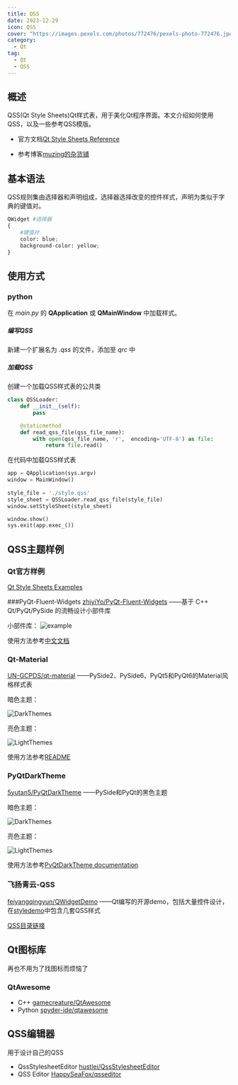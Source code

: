 ```yaml
---
title: QSS
date: 2023-12-29
icon: QSS
cover: "https://images.pexels.com/photos/772476/pexels-photo-772476.jpeg?auto=compress&cs=tinysrgb&w=1260&h=750&dpr=1"
category: 
  - Qt
tag:
  - Qt
  - QSS
---
```


## 概述

QSS(Qt Style Sheets)Qt样式表，用于美化Qt程序界面。本文介绍如何使用QSS，以及一些参考QSS模版。

- 官方文档[Qt Style Sheets Reference](https://doc.qt.io/qt-5/stylesheet-reference.html)

- 参考博客[muzing的杂货铺](https://muzing.top/posts/28a1d80f/)

## 基本语法

QSS规则集由选择器和声明组成，选择器选择改变的控件样式，声明为类似于字典的键值对。

```python
QWidget #选择器
{
    #键值对
    color: blue;
    background-color: yellow;
}
```

## 使用方式

### python
在 _main.py_ 的 **QApplication** 或 **QMainWindow** 中加载样式。 

##### 编写QSS
新建一个扩展名为 _.qss_ 的文件，添加至 _qrc_ 中

##### 加载QSS

创建一个加载QSS样式表的公共类
```python
class QSSLoader:
    def __init__(self):
        pass

    @staticmethod
    def read_qss_file(qss_file_name):
        with open(qss_file_name, 'r',  encoding='UTF-8') as file:
            return file.read()
```
在代码中加载QSS样式表
```python
app = QApplication(sys.argv)
window = MainWindow()
 
style_file = './style.qss'
style_sheet = QSSLoader.read_qss_file(style_file)
window.setStyleSheet(style_sheet)

window.show()
sys.exit(app.exec_())
```

## QSS主题样例

### Qt官方样例

[Qt Style Sheets Examples](https://doc.qt.io/qt-5/stylesheet-examples.html)

###PyQt-Fluent-Widgets
[zhiyiYo/PyQt-Fluent-Widgets](https://github.com/zhiyiYo/PyQt-Fluent-Widgets) ——基于 C++ Qt/PyQt/PySide 的流畅设计小部件库

小部件库：
![example](https://raw.githubusercontent.com/zhiyiYo/PyQt-Fluent-Widgets/master/docs/source/_static/Interface.jpg)

使用方法参考[中文文档](https://github.com/zhiyiYo/PyQt-Fluent-Widgets/blob/master/docs/README_zh.md)


### Qt-Material

[UN-GCPDS/qt-material](https://github.com/UN-GCPDS/qt-material) ——PySide2、PySide6、PyQt5和PyQt6的Material风格样式表

暗色主题：

![DarkThemes](https://raw.githubusercontent.com/UN-GCPDS/qt-material/master/docs/source/notebooks/_images/dark.gif)

亮色主题：

![LightThemes](https://raw.githubusercontent.com/UN-GCPDS/qt-material/master/docs/source/notebooks/_images/light.gif)

使用方法参考[README](https://github.com/UN-GCPDS/qt-material/blob/master/README.md)

### PyQtDarkTheme

[5yutan5/PyQtDarkTheme](https://github.com/5yutan5/PyQtDarkTheme?tab=readme-ov-file) ——PySide和PyQt的黑色主题

暗色主题：

![DarkThemes](https://raw.githubusercontent.com/5yutan5/PyQtDarkTheme/main/images/widget_gallery_dark.png)

亮色主题：

![LightThemes](https://raw.githubusercontent.com/5yutan5/PyQtDarkTheme/main/images/widget_gallery_light.png)

使用方法参考[PyQtDarkTheme documentation](https://pyqtdarktheme.readthedocs.io/en/stable/)

### 飞扬青云-QSS

[feiyangqingyun/QWidgetDemo](https://github.com/feiyangqingyun/QWidgetDemo/tree/master) ——Qt编写的开源demo，包括大量控件设计，在[styledemo](https://github.com/feiyangqingyun/QWidgetDemo/tree/master/ui/styledemo)中包含几套QSS样式

[QSS目录链接](https://github.com/feiyangqingyun/QWidgetDemo/tree/master/ui/styledemo)

## Qt图标库

再也不用为了找图标而烦恼了
### QtAwesome

- C++ [gamecreature/QtAwesome](https://github.com/Gamecreature/qtawesome)
- Python [spyder-ide/qtawesome](https://github.com/spyder-ide/qtawesome?tab=readme-ov-file)

## QSS编辑器

用于设计自己的QSS

- QssStylesheetEditor [hustlei/QssStylesheetEditor](https://github.com/hustlei/QssStylesheetEditor)
- QSS Editor [HappySeaFox/qsseditor](https://github.com/HappySeaFox/qsseditor)




